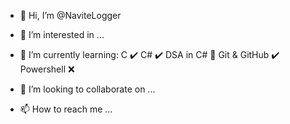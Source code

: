 - 👋 Hi, I’m @NaviteLogger

- 👀 I’m interested in ...

- 🌱 I’m currently learning:
C ✔️
C# ✔️
DSA in C# 🔎
Git & GitHub ✔️
Powershell ❌
- 💞️ I’m looking to collaborate on ...

- 📫 How to reach me ...


<!---
NaviteLogger/NaviteLogger is a ✨ special ✨ repository because its `README.md` (this file) appears on your GitHub profile.
You can click the Preview link to take a look at your changes.
--->

